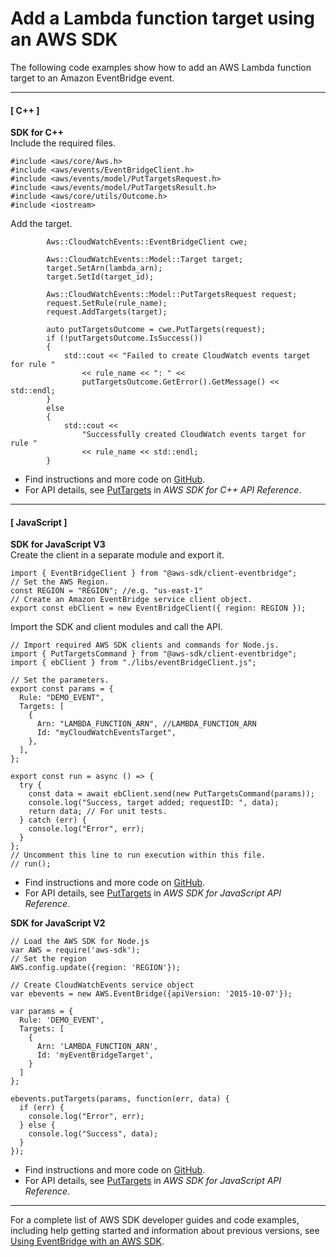 # Add a Lambda function target using an AWS SDK<a name="example_eventbridge_PutTargets_section"></a>

The following code examples show how to add an AWS Lambda function target to an Amazon EventBridge event\.

------
#### [ C\+\+ ]

**SDK for C\+\+**  
Include the required files\.  

```
#include <aws/core/Aws.h>
#include <aws/events/EventBridgeClient.h>
#include <aws/events/model/PutTargetsRequest.h>
#include <aws/events/model/PutTargetsResult.h>
#include <aws/core/utils/Outcome.h>
#include <iostream>
```
Add the target\.  

```
        Aws::CloudWatchEvents::EventBridgeClient cwe;

        Aws::CloudWatchEvents::Model::Target target;
        target.SetArn(lambda_arn);
        target.SetId(target_id);

        Aws::CloudWatchEvents::Model::PutTargetsRequest request;
        request.SetRule(rule_name);
        request.AddTargets(target);

        auto putTargetsOutcome = cwe.PutTargets(request);
        if (!putTargetsOutcome.IsSuccess())
        {
            std::cout << "Failed to create CloudWatch events target for rule "
                << rule_name << ": " <<
                putTargetsOutcome.GetError().GetMessage() << std::endl;
        }
        else
        {
            std::cout <<
                "Successfully created CloudWatch events target for rule "
                << rule_name << std::endl;
        }
```
+  Find instructions and more code on [GitHub](https://github.com/awsdocs/aws-doc-sdk-examples/tree/main/cpp/example_code/eventbridge#code-examples)\. 
+  For API details, see [PutTargets](https://docs.aws.amazon.com/goto/SdkForCpp/eventbridge-2015-10-07/PutTargets) in *AWS SDK for C\+\+ API Reference*\. 

------
#### [ JavaScript ]

**SDK for JavaScript V3**  
Create the client in a separate module and export it\.  

```
import { EventBridgeClient } from "@aws-sdk/client-eventbridge";
// Set the AWS Region.
const REGION = "REGION"; //e.g. "us-east-1"
// Create an Amazon EventBridge service client object.
export const ebClient = new EventBridgeClient({ region: REGION });
```
Import the SDK and client modules and call the API\.  

```
// Import required AWS SDK clients and commands for Node.js.
import { PutTargetsCommand } from "@aws-sdk/client-eventbridge";
import { ebClient } from "./libs/eventBridgeClient.js";

// Set the parameters.
export const params = {
  Rule: "DEMO_EVENT",
  Targets: [
    {
      Arn: "LAMBDA_FUNCTION_ARN", //LAMBDA_FUNCTION_ARN
      Id: "myCloudWatchEventsTarget",
    },
  ],
};

export const run = async () => {
  try {
    const data = await ebClient.send(new PutTargetsCommand(params));
    console.log("Success, target added; requestID: ", data);
    return data; // For unit tests.
  } catch (err) {
    console.log("Error", err);
  }
};
// Uncomment this line to run execution within this file.
// run();
```
+  Find instructions and more code on [GitHub](https://github.com/awsdocs/aws-doc-sdk-examples/tree/main/javascriptv3/example_code/eventbridge#code-examples)\. 
+  For API details, see [PutTargets](https://docs.aws.amazon.com/AWSJavaScriptSDK/v3/latest/clients/client-eventbridge/classes/puttargetscommand.html) in *AWS SDK for JavaScript API Reference*\. 

**SDK for JavaScript V2**  
  

```
// Load the AWS SDK for Node.js
var AWS = require('aws-sdk');
// Set the region
AWS.config.update({region: 'REGION'});

// Create CloudWatchEvents service object
var ebevents = new AWS.EventBridge({apiVersion: '2015-10-07'});

var params = {
  Rule: 'DEMO_EVENT',
  Targets: [
    {
      Arn: 'LAMBDA_FUNCTION_ARN',
      Id: 'myEventBridgeTarget',
    }
  ]
};

ebevents.putTargets(params, function(err, data) {
  if (err) {
    console.log("Error", err);
  } else {
    console.log("Success", data);
  }
});
```
+  Find instructions and more code on [GitHub](https://github.com/awsdocs/aws-doc-sdk-examples/tree/main/javascript/example_code/eventbridge#code-examples)\. 
+  For API details, see [PutTargets](https://docs.aws.amazon.com/goto/AWSJavaScriptSDK/eventbridge-2015-10-07/PutTargets) in *AWS SDK for JavaScript API Reference*\. 

------

For a complete list of AWS SDK developer guides and code examples, including help getting started and information about previous versions, see [Using EventBridge with an AWS SDK](sdk-general-information-section.md)\.